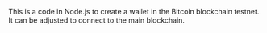 This is a code in Node.js to create a wallet in the Bitcoin blockchain testnet. 
It can be adjusted to connect to the main blockchain.